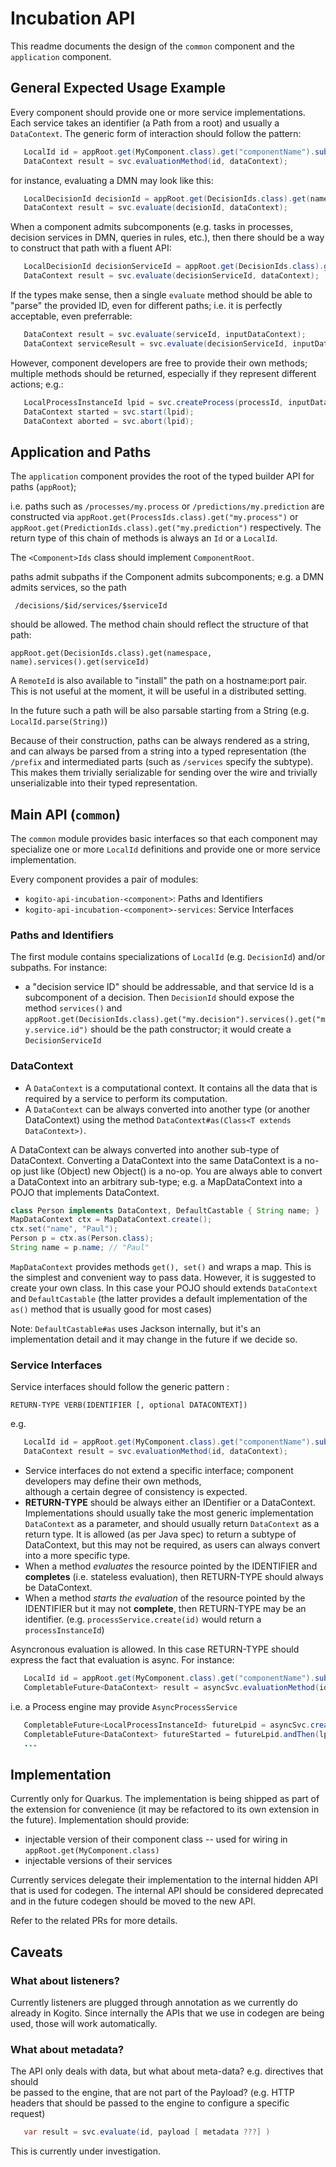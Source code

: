 <!--
  Licensed to the Apache Software Foundation (ASF) under one
  or more contributor license agreements.  See the NOTICE file
  distributed with this work for additional information
  regarding copyright ownership.  The ASF licenses this file
  to you under the Apache License, Version 2.0 (the
  "License"); you may not use this file except in compliance
  with the License.  You may obtain a copy of the License at

    http://www.apache.org/licenses/LICENSE-2.0

  Unless required by applicable law or agreed to in writing,
  software distributed under the License is distributed on an
  "AS IS" BASIS, WITHOUT WARRANTIES OR CONDITIONS OF ANY
  KIND, either express or implied.  See the License for the
  specific language governing permissions and limitations
  under the License.
  -->

# Incubation API

This readme documents the design of the `common` component and the `application` component.

## General Expected Usage Example

Every component should provide one or more service implementations. Each service takes an identifier 
(a Path from a root) and usually a `DataContext`. The generic form of interaction should follow the pattern:


```java
   LocalId id = appRoot.get(MyComponent.class).get("componentName").subs().get("someSubComponent")
   DataContext result = svc.evaluationMethod(id, dataContext);

```

for instance, evaluating a DMN may look like this:

```java
   LocalDecisionId decisionId = appRoot.get(DecisionIds.class).get(namespaceString, nameString);
   DataContext result = svc.evaluate(decisionId, dataContext);

```

When a component admits subcomponents (e.g. tasks in processes, decision services in DMN, queries in rules, etc.),
then there should be a way to construct that path with a fluent API:

```java
   LocalDecisionId decisionServiceId = appRoot.get(DecisionIds.class).get(namespaceString, nameString).services().get(serviceString);
   DataContext result = svc.evaluate(decisionServiceId, dataContext);

```


If the types make sense, then a single `evaluate` method should be able to "parse" the provided ID, 
even for different paths; i.e. it is perfectly acceptable, even preferrable:

```java
   DataContext result = svc.evaluate(serviceId, inputDataContext);
   DataContext serviceResult = svc.evaluate(decisionServiceId, inputDataContext);

``` 

However, component developers are free to provide their own methods; multiple methods 
should be returned, especially if they represent different actions; e.g.:


```java
   LocalProcessInstanceId lpid = svc.createProcess(processId, inputDataContext);
   DataContext started = svc.start(lpid);
   DataContext aborted = svc.abort(lpid);
``` 



## Application and Paths

The `application` component provides the root of the typed builder API for paths (`appRoot`);

i.e. paths such as `/processes/my.process` or `/predictions/my.prediction` are constructed 
via `appRoot.get(ProcessIds.class).get("my.process")` or `appRoot.get(PredictionIds.class).get("my.prediction")` respectively. 
The return type of this chain of methods is always an `Id` or a `LocalId`.

The `<Component>Ids` class should implement `ComponentRoot`.

paths admit subpaths if the Component admits subcomponents; e.g. a DMN admits services, so the path

     /decisions/$id/services/$serviceId

should be allowed. The method chain should reflect the structure of that path:

    appRoot.get(DecisionIds.class).get(namespace, name).services().get(serviceId)


A `RemoteId` is also available to "install" the path on a hostname:port pair. This is not useful at the moment, 
it will be useful in a distributed setting.

In the future such a path will be also parsable starting from a String (e.g. `LocalId.parse(String)`)

Because of their construction, paths can be always rendered as a string, and can always be parsed from a string into a 
typed representation (the `/prefix` and intermediated parts (such as `/services` specify the subtype). 
This makes them trivially serializable for sending over the wire and trivially unserializable into their typed representation.



## Main API (`common`)

The `common` module provides basic interfaces so that each component may specialize one or more `LocalId` 
definitions and provide one or more service implementation.

Every component provides a pair of modules:

- `kogito-api-incubation-<component>`: Paths and Identifiers
- `kogito-api-incubation-<component>-services`: Service Interfaces


### Paths and Identifiers

The first module contains specializations of `LocalId` (e.g. `DecisionId`) and/or subpaths. For instance:

- a "decision service ID" should be addressable, and that service Id is a subcomponent of a decision. 
  Then `DecisionId` should expose the method `services()` and `appRoot.get(DecisionIds.class).get("my.decision").services().get("my.service.id")` 
  should be the path constructor; it would create a `DecisionServiceId`

### DataContext

- A `DataContext` is a computational context. It contains all the data that is required by a service to perform its computation.
- A `DataContext` can be always converted into another type (or another DataContext) using the method `DataContext#as(Class<T extends DataContext>)`.

A DataContext can be always converted into another sub-type of DataContext. Converting a DataContext 
into the same DataContext is a no-op just like (Object) new Object() is a no-op. You are always able to convert 
a DataContext into an arbitrary sub-type; e.g. a MapDataContext into a POJO that implements DataContext.

```java
class Person implements DataContext, DefaultCastable { String name; }
MapDataContext ctx = MapDataContext.create();
ctx.set("name", "Paul");
Person p = ctx.as(Person.class);
String name = p.name; // "Paul"
```

`MapDataContext` provides methods `get(), set()` and wraps a map. This is the simplest and convenient way to pass data. 
However, it is suggested to create your own class. In this case your POJO should extends `DataContext` and `DefaultCastable` 
(the latter provides a default implementation of the `as()` method that is usually good for most cases)

Note: `DefaultCastable#as` uses Jackson internally, but it's an implementation detail and it may change in the future if we decide so.

### Service Interfaces

Service interfaces should follow the generic pattern :

    RETURN-TYPE VERB(IDENTIFIER [, optional DATACONTEXT])

e.g.


```java
   LocalId id = appRoot.get(MyComponent.class).get("componentName").subs().get("someSubComponent")
   DataContext result = svc.evaluationMethod(id, dataContext);

```

- Service interfaces do not extend a specific interface; component developers may define their own methods,  
  although a certain degree of consistency is expected.
- **RETURN-TYPE** should be always either an IDentifier or a DataContext. Implementations should usually take 
  the most generic implementation `DataContext` as a parameter, and should usually return `DataContext` as a return type. 
  It is allowed (as per Java spec) to return a subtype of DataContext, but this may not be required, as users can
  always convert into a more specific type.
- When a method *evaluates* the resource pointed by the IDENTIFIER and **completes** (i.e. stateless evaluation), 
  then RETURN-TYPE should always be DataContext.
- When a method *starts the evaluation* of the resource pointed by the IDENTIFIER but it may not **complete**, 
  then RETURN-TYPE may be an identifier.  (e.g. `processService.create(id)` would return a `processInstanceId`)


Asyncronous evaluation is allowed. In this case RETURN-TYPE should express the fact that evaluation is async. For instance:

```java
   LocalId id = appRoot.get(MyComponent.class).get("componentName").subs().get("someSubComponent")
   CompletableFuture<DataContext> result = asyncSvc.evaluationMethod(id, dataContext);

```

i.e. a Process engine may provide `AsyncProcessService`

```java
   CompletableFuture<LocalProcessInstanceId> futureLpid = asyncSvc.createProcess(processId, inputDataContext);
   CompletableFuture<DataContext> futureStarted = futureLpid.andThen(lpid -> asyncSvc.start(lpid));
   ...
``` 

## Implementation

Currently only for Quarkus. The implementation is being shipped as part of the extension for convenience 
(it may be refactored to its own extension in the future). Implementation should provide:

- injectable version of their component class -- used for wiring in `appRoot.get(MyComponent.class)`
- injectable versions of their services

Currently services delegate their implementation to the internal hidden API that is used for codegen. 
The internal API should be considered deprecated and in the future codegen should be moved to the new API.

Refer to the related PRs for more details.

## Caveats

### What about listeners?

Currently listeners are plugged through annotation as we currently do already in Kogito. Since internally the APIs that 
we use in codegen are being used, those will work automatically.

### What about metadata?

The API only deals with data, but what about meta-data? e.g. directives that should  
be passed to the engine, that are not part of the Payload? (e.g. HTTP headers that should be passed to the engine 
to configure a specific request)

  ```java
     var result = svc.evaluate(id, payload [ metadata ???] ) 
  ```

  This is currently under investigation.
